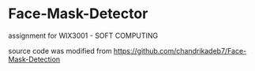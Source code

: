 # Face-Mask-Detector


assignment for WIX3001 - SOFT COMPUTING 

source code was modified from https://github.com/chandrikadeb7/Face-Mask-Detection
